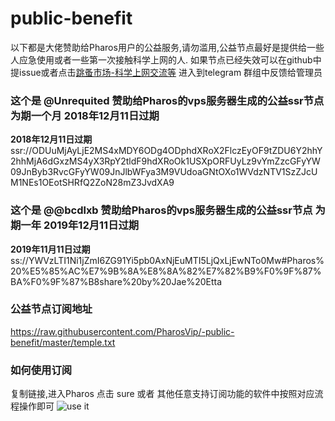 # public-benefit
以下都是大佬赞助给Pharos用户的公益服务,请勿滥用,公益节点最好是提供给一些人应急使用或者一些第一次接触科学上网的人.
如果节点已经失效可以在github中提issue或者点击[跳蚤市场-科学上网交流等](https://t.me/PharosMarketShopping) 进入到telegram 群组中反馈给管理员

### 这个是 @Unrequited  赞助给Pharos的vps服务器生成的公益ssr节点 为期一个月 2018年12月11日过期

**2018年12月11日过期**
ssr://ODUuMjAyLjE2MS4xMDY6ODg4ODphdXRoX2FlczEyOF9tZDU6Y2hhY2hhMjA6dGxzMS4yX3RpY2tldF9hdXRoOk1USXpORFUyLz9vYmZzcGFyYW09JnByb3RvcGFyYW09JnJlbWFya3M9VUdoaGNtOXo1WVdzNTV1SzZJcUM1NEs1OEotSHRfQ2ZoN28mZ3JvdXA9

### 这个是 @@bcdlxb  赞助给Pharos的vps服务器生成的公益ssr节点 为期一年 2019年12月11日过期

**2019年11月11日过期**
ss://YWVzLTI1Ni1jZmI6ZG91Yi5pb0AxNjEuMTI5LjQxLjEwNTo0Mw#Pharos%20%E5%85%AC%E7%9B%8A%E8%8A%82%E7%82%B9%F0%9F%87%BA%F0%9F%87%B8share%20by%20Jae%20Etta

### 公益节点订阅地址
https://raw.githubusercontent.com/PharosVip/-public-benefit/master/temple.txt

### 如何使用订阅
复制链接,进入Pharos 点击 sure 或者 其他任意支持订阅功能的软件中按照对应流程操作即可
![use it](https://raw.githubusercontent.com/PharosVip/-public-benefit/master/resource/howtouse.jpg)



